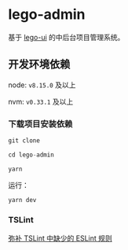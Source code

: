 # lego-admin

基于 [lego-ui](http://172.22.1.88/fe/lego-ui) 的中后台项目管理系统。

## 开发环境依赖 

node: `v8.15.0` 及以上

nvm: `v0.33.1` 及以上

### 下载项目安装依赖 

```js
git clone 

cd lego-admin

yarn
```

运行：

```js
yarn dev
```

### TSLint

[弥补 TSLint 中缺少的 ESLint 规则](https://github.com/buzinas/tslint-eslint-rules)
